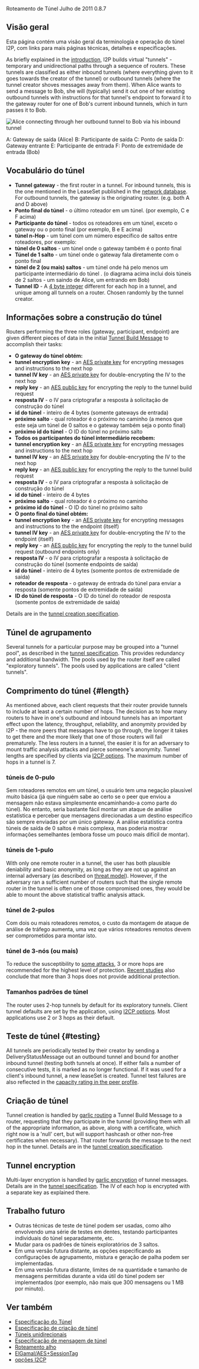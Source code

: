  Roteamento de
Túnel Julho de 2011
0.8.7 

## Visão geral

Esta página contém uma visão geral da terminologia e operação do túnel
I2P, com links para mais páginas técnicas, detalhes e especificações.

As briefly explained in the [introduction](), I2P
builds virtual \"tunnels\" - temporary and unidirectional paths through
a sequence of routers. These tunnels are classified as either inbound
tunnels (where everything given to it goes towards the creator of the
tunnel) or outbound tunnels (where the tunnel creator shoves messages
away from them). When Alice wants to send a message to Bob, she will
(typically) send it out one of her existing outbound tunnels with
instructions for that tunnel\'s endpoint to forward it to the gateway
router for one of Bob\'s current inbound tunnels, which in turn passes
it to Bob.

![Alice connecting through her outbound tunnel to Bob via his inbound
tunnel](images/tunnelSending.png "Alice connecting through her outbound tunnel to Bob via his inbound tunnel")

 A: Gateway de saída (Alice)
 B: Participante de saída
 C: Ponto de saída
 D: Gateway entrante
 E: Participante de entrada
 F: Ponto de extremidade de entrada (Bob)

## Vocabulário do túnel

- **Tunnel gateway** - the first router in a tunnel. For inbound
 tunnels, this is the one mentioned in the LeaseSet published in the
 [network database](). For outbound tunnels,
 the gateway is the originating router. (e.g. both A and D above)
- **Ponto final do túnel** - o último roteador em um túnel. (por
 exemplo, C e F acima)
- **Participante do túnel** - todos os roteadores em um túnel, exceto
 o gateway ou o ponto final (por exemplo, B e E acima)
- **túnel n-Hop** - um túnel com um número específico de saltos entre
 roteadores, por exemplo:
 - **túnel de 0 saltos** - um túnel onde o gateway também é o ponto
 final
 - **Túnel de 1 salto** - um túnel onde o gateway fala diretamente
 com o ponto final
 - **túnel de 2 (ou mais) saltos** - um túnel onde há pelo menos um
 participante intermediário do túnel . (o diagrama acima inclui
 dois túneis de 2 saltos - um saindo de Alice, um entrando em
 Bob)
- **Tunnel ID** - A [4 byte
 integer](#type_TunnelId) different
 for each hop in a tunnel, and unique among all tunnels on a router.
 Chosen randomly by the tunnel creator.

## Informações sobre a construção do túnel

Routers performing the three roles (gateway, participant, endpoint) are
given different pieces of data in the initial [Tunnel Build
Message]() to accomplish their tasks:

- **O gateway do túnel obtém:**
 - **tunnel encryption key** - an [AES private
 key](#type_SessionKey) for
 encrypting messages and instructions to the next hop
 - **tunnel IV key** - an [AES private
 key](#type_SessionKey) for
 double-encrypting the IV to the next hop
 - **reply key** - an [AES public
 key](#type_SessionKey) for
 encrypting the reply to the tunnel build request
 - **resposta IV** - o IV para criptografar a resposta à
 solicitação de construção do túnel
 - **id do túnel** - inteiro de 4 bytes (somente gateways de
 entrada)
 - **próximo salto** - qual roteador é o próximo no caminho (a
 menos que este seja um túnel de 0 saltos e o gateway também seja
 o ponto final)
 - **próximo id do túnel** - O ID do túnel no próximo salto
- **Todos os participantes do túnel intermediário recebem:**
 - **tunnel encryption key** - an [AES private
 key](#type_SessionKey) for
 encrypting messages and instructions to the next hop
 - **tunnel IV key** - an [AES private
 key](#type_SessionKey) for
 double-encrypting the IV to the next hop
 - **reply key** - an [AES public
 key](#type_SessionKey) for
 encrypting the reply to the tunnel build request
 - **resposta IV** - o IV para criptografar a resposta à
 solicitação de construção do túnel
 - **id do túnel** - inteiro de 4 bytes
 - **próximo salto** - qual roteador é o próximo no caminho
 - **próximo id do túnel** - O ID do túnel no próximo salto
- **O ponto final do túnel obtém:**
 - **tunnel encryption key** - an [AES private
 key](#type_SessionKey) for
 encrypting messages and instructions to the the endpoint
 (itself)
 - **tunnel IV key** - an [AES private
 key](#type_SessionKey) for
 double-encrypting the IV to the endpoint (itself)
 - **reply key** - an [AES public
 key](#type_SessionKey) for
 encrypting the reply to the tunnel build request (outbound
 endpoints only)
 - **resposta IV** - o IV para criptografar a resposta à
 solicitação de construção do túnel (somente endpoints de saída)
 - **id do túnel** - inteiro de 4 bytes (somente pontos de
 extremidade de saída)
 - **roteador de resposta** - o gateway de entrada do túnel para
 enviar a resposta (somente pontos de extremidade de saída)
 - **ID do túnel de resposta** - O ID do túnel do roteador de
 resposta (somente pontos de extremidade de saída)

Details are in the [tunnel creation
specification]().

## Túnel de agrupamento

Several tunnels for a particular purpose may be grouped into a \"tunnel
pool\", as described in the [tunnel
specification](#tunnel.pooling). This
provides redundancy and additional bandwidth. The pools used by the
router itself are called \"exploratory tunnels\". The pools used by
applications are called \"client tunnels\".

## Comprimento do túnel {#length}

As mentioned above, each client requests that their router provide
tunnels to include at least a certain number of hops. The decision as to
how many routers to have in one\'s outbound and inbound tunnels has an
important effect upon the latency, throughput, reliability, and
anonymity provided by I2P - the more peers that messages have to go
through, the longer it takes to get there and the more likely that one
of those routers will fail prematurely. The less routers in a tunnel,
the easier it is for an adversary to mount traffic analysis attacks and
pierce someone\'s anonymity. Tunnel lengths are specified by clients via
[I2CP options](#options). The maximum number of
hops in a tunnel is 7.

### túneis de 0-pulo

Sem roteadores remotos em um túnel, o usuário tem uma negação plausível
muito básica (já que ninguém sabe ao certo se o peer que enviou a
mensagem não estava simplesmente encaminhando-a como parte do túnel). No
entanto, seria bastante fácil montar um ataque de análise estatística e
perceber que mensagens direcionadas a um destino específico são sempre
enviadas por um único gateway. A análise estatística contra túneis de
saída de 0 saltos é mais complexa, mas poderia mostrar informações
semelhantes (embora fosse um pouco mais difícil de montar).

### túneis de 1-pulo

With only one remote router in a tunnel, the user has both plausible
deniability and basic anonymity, as long as they are not up against an
internal adversary (as described on [threat
model]()). However, if the adversary ran a
sufficient number of routers such that the single remote router in the
tunnel is often one of those compromised ones, they would be able to
mount the above statistical traffic analysis attack.

### túnel de 2-pulos

Com dois ou mais roteadores remotos, o custo da montagem de ataque de
análise de tráfego aumenta, uma vez que vários roteadores remotos devem
ser comprometidos para montar isto.

### túnel de 3-nós (ou mais)

To reduce the susceptibility to [some attacks](), 3
or more hops are recommended for the highest level of protection.
[Recent studies]() also conclude that more than 3
hops does not provide additional protection.

### Tamanhos padrões de túnel

The router uses 2-hop tunnels by default for its exploratory tunnels.
Client tunnel defaults are set by the application, using [I2CP
options](#options). Most applications use 2 or 3
hops as their default.

## Teste de túnel {#testing}

All tunnels are periodically tested by their creator by sending a
DeliveryStatusMessage out an outbound tunnel and bound for another
inbound tunnel (testing both tunnels at once). If either fails a number
of consecutive tests, it is marked as no longer functional. If it was
used for a client\'s inbound tunnel, a new leaseSet is created. Tunnel
test failures are also reflected in the [capacity rating in the peer
profile](#capacity).

## Criação de túnel

Tunnel creation is handled by [garlic
routing]() a Tunnel Build Message to a
router, requesting that they participate in the tunnel (providing them
with all of the appropriate information, as above, along with a
certificate, which right now is a \'null\' cert, but will support
hashcash or other non-free certificates when necessary). That router
forwards the message to the next hop in the tunnel. Details are in the
[tunnel creation specification]().

## Tunnel encryption

Multi-layer encryption is handled by [garlic
encryption]() of tunnel messages. Details
are in the [tunnel specification](). The IV
of each hop is encrypted with a separate key as explained there.

## Trabalho futuro

- Outras técnicas de teste de túnel podem ser usadas, como alho
 envolvendo uma série de testes em dentes, testando participantes
 individuais do túnel separadamente, etc.
- Mudar para os padrões de túneis exploratórios de 3 saltos.
- Em uma versão futura distante, as opções especificando as
 configurações de agrupamento, mistura e geração de palha podem ser
 implementadas.
- Em uma versão futura distante, limites de na quantidade e tamanho de
 mensagens permitidas durante a vida útil do túnel podem ser
 implementados (por exemplo, não mais que 300 mensagens ou 1 MB por
 minuto).

## Ver também

- [Especificação do
 Túnel]()
- [Especificação de criação de
 túnel]()
- [Túneis
 unidirecionais]()
- [Especificação de mensagem de
 túnel]()
- [Roteamento
 alho]()
- [ElGamal/AES+SessionTag]()
- [opções
 I2CP](#options)


